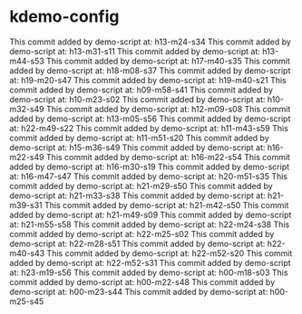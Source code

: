 # kdemo-config
This commit added by demo-script at:  h13-m24-s34
This commit added by demo-script at:  h13-m31-s11
This commit added by demo-script at:  h13-m44-s53
This commit added by demo-script at:  h17-m40-s35
This commit added by demo-script at:  h18-m08-s37
This commit added by demo-script at:  h19-m20-s47
This commit added by demo-script at:  h19-m40-s21
This commit added by demo-script at:  h09-m58-s41
This commit added by demo-script at:  h10-m23-s02
This commit added by demo-script at:  h10-m32-s49
This commit added by demo-script at:  h12-m09-s08
This commit added by demo-script at:  h13-m05-s56
This commit added by demo-script at:  h22-m49-s22
This commit added by demo-script at:  h11-m43-s59
This commit added by demo-script at:  h11-m51-s20
This commit added by demo-script at:  h15-m36-s49
This commit added by demo-script at:  h16-m22-s49
This commit added by demo-script at:  h16-m22-s54
This commit added by demo-script at:  h16-m30-s19
This commit added by demo-script at:  h16-m47-s47
This commit added by demo-script at:  h20-m51-s35
This commit added by demo-script at:  h21-m29-s50
This commit added by demo-script at:  h21-m33-s38
This commit added by demo-script at:  h21-m39-s31
This commit added by demo-script at:  h21-m42-s50
This commit added by demo-script at:  h21-m49-s09
This commit added by demo-script at:  h21-m55-s58
This commit added by demo-script at:  h22-m24-s38
This commit added by demo-script at:  h22-m25-s02
This commit added by demo-script at:  h22-m28-s51
This commit added by demo-script at:  h22-m40-s43
This commit added by demo-script at:  h22-m52-s20
This commit added by demo-script at:  h22-m52-s31
This commit added by demo-script at:  h23-m19-s56
This commit added by demo-script at:  h00-m18-s03
This commit added by demo-script at:  h00-m22-s48
This commit added by demo-script at:  h00-m23-s44
This commit added by demo-script at:  h00-m25-s45
